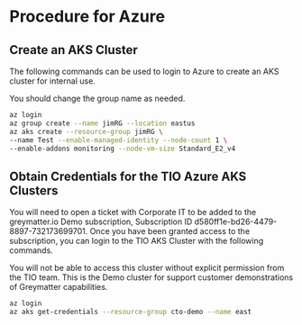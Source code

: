 # Procedure for Azure

## Create an AKS Cluster

The following commands can be used to login to Azure to create an AKS cluster for internal use.

You should change the group name as needed.

```sh
az login
az group create --name jimRG --location eastus
az aks create --resource-group jimRG \
--name Test --enable-managed-identity --node-count 1 \
--enable-addons monitoring --node-vm-size Standard_E2_v4
```

## Obtain Credentials for the TIO Azure AKS Clusters

You will need to open a ticket with Corporate IT to be added to the greymatter.io Demo subscription, Subscription ID d580ff1e-bd26-4479-8897-732173699701. Once you have been granted access to the subscription, you can login to the TIO AKS Cluster with the following commands. 

You will not be able to access this cluster without explicit permission from the TIO team. This is the Demo cluster for support customer demonstrations of Greymatter capabilities.

```sh
az login
az aks get-credentials --resource-group cto-demo --name east
```
